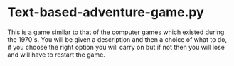 # Text-based-adventure-game.py
This is a game similar to that of the computer games which existed during the 1970's. You will be given a description and then a choice of what to do, if you choose the right option you will carry on but if not then you will lose and will have to restart the game.

